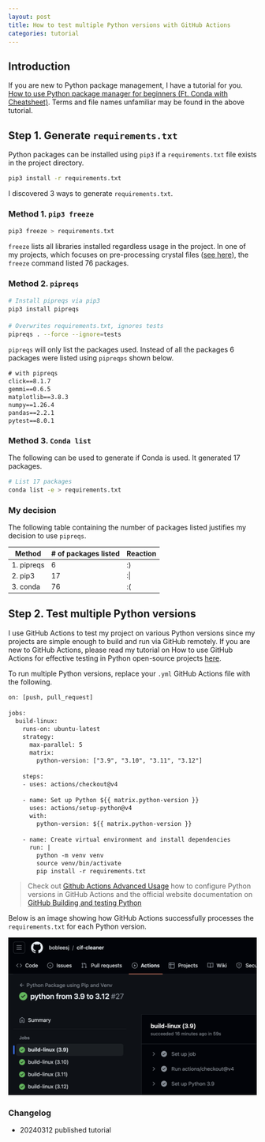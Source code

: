 ```yaml
---
layout: post
title: How to test multiple Python versions with GitHub Actions
categories: tutorial
---
```


## Introduction

If you are new to Python package management, I have a tutorial for you. [How to use Python package manager for beginners (Ft. Conda with Cheatsheet)](https://bobleesj.github.io/tutorial/2024/02/26/intro-to-python-package-manager.html). Terms and file names unfamiliar may be found in the above tutorial.

## Step 1. Generate `requirements.txt`

Python packages can be installed using `pip3` if a `requirements.txt` file exists in the project directory.

```bash
pip3 install -r requirements.txt
```

I discovered 3 ways to generate `requirements.txt`.

### Method 1. `pip3 freeze` 

```bash
pip3 freeze > requirements.txt
```

`freeze` lists all libraries installed regardless usage in the project. In one of my projects, which focuses on pre-processing crystal files ([see here](https://github.com/bobleesj/cif-cleaner)), the `freeze` command listed 76 packages.

### Method 2. `pipreqs`

```bash
# Install pipreqs via pip3
pip3 install pipreqs

# Overwrites requirements.txt, ignores tests
pipreqs . --force --ignore=tests
```

`pipreqs` will only list the packages used. Instead of all the packages 6 packages were listed using `pipreqps` shown below.

```text
# with pipreqs
click==8.1.7
gemmi==0.6.5
matplotlib==3.8.3
numpy==1.26.4
pandas==2.2.1
pytest==8.0.1
```

### Method 3. `Conda list`

The following can be used to generate if Conda is used. It generated 17 packages.

```bash
# List 17 packages
conda list -e > requirements.txt
```

### My decision

The following table containing the number of packages listed justifies my decision to use `pipreqs`.

| Method  | # of packages listed | Reaction    |
|---------|-------------------| ---- |
| 1. pipreqs | 6                 | :)   |
| 2. pip3    | 17                | :\|  |
| 3. conda   | 76                | :(  |


## Step 2. Test multiple Python versions

I use GitHub Actions to test my project on various Python versions since my projects are simple enough to build and run via GitHub remotely. If you are new to GitHub Actions, please read my tutorial on How to use GitHub Actions for effective testing in Python open-source projects [here](https://bobleesj.github.io/tutorial/2024/03/03/github-actions.html).

To run multiple Python versions, replace your `.yml` GitHub Actions file with the following.

```
on: [push, pull_request]

jobs:
  build-linux:
    runs-on: ubuntu-latest
    strategy:
      max-parallel: 5
      matrix:
        python-version: ["3.9", "3.10", "3.11", "3.12"]

    steps:
    - uses: actions/checkout@v4

    - name: Set up Python ${{ matrix.python-version }}
      uses: actions/setup-python@v4
      with:
        python-version: ${{ matrix.python-version }}
        
    - name: Create virtual environment and install dependencies
      run: |
        python -m venv venv
        source venv/bin/activate
        pip install -r requirements.txt
```

> Check out [Github Actions Advanced Usage](https://github.com/actions/setup-python/blob/main/docs/advanced-usage.md) how to configure Python versions in GitHub Actions and the official website documentation on [GitHub Building and testing Python](https://docs.github.com/en/actions/automating-builds-and-tests/building-and-testing-python)

Below is an image showing how GitHub Actions successfully processes the `requirements.txt` for each Python version.

![GitHub Actions](/files/blog/2024-03-12-python-test-multiple-versions/img/1.png)

### Changelog

- 20240312 published tutorial
